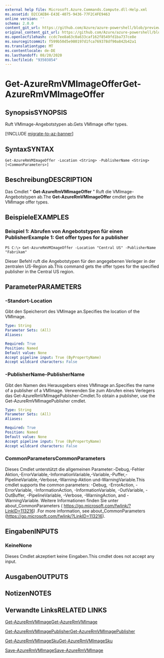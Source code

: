 ```yaml
---
external help file: Microsoft.Azure.Commands.Compute.dll-Help.xml
ms.assetid: D2CCAEB4-E43E-4075-9436-77F2C4FE9463
online version: ''
schema: 2.0.0
content_git_url: https://github.com/Azure/azure-powershell/blob/preview/src/ResourceManager/Compute/Stack/Commands.Compute/help/Get-AzureRmVMImageOffer.md
original_content_git_url: https://github.com/Azure/azure-powershell/blob/preview/src/ResourceManager/Compute/Stack/Commands.Compute/help/Get-AzureRmVMImageOffer.md
ms.openlocfilehash: ccdc7ee8a63c0a633caf162f8549fd1ba737ce8e
ms.sourcegitcommit: f599b50d5e980197d1fca769378df90a842b42a1
ms.translationtype: MT
ms.contentlocale: de-DE
ms.lasthandoff: 08/20/2020
ms.locfileid: "93503854"
---
```

# <span data-ttu-id="8cf0f-101">Get-AzureRmVMImageOffer</span><span class="sxs-lookup"><span data-stu-id="8cf0f-101">Get-AzureRmVMImageOffer</span></span>

## <span data-ttu-id="8cf0f-102">Synopsis</span><span class="sxs-lookup"><span data-stu-id="8cf0f-102">SYNOPSIS</span></span>
<span data-ttu-id="8cf0f-103">Ruft VMImage-Angebotstypen ab.</span><span class="sxs-lookup"><span data-stu-id="8cf0f-103">Gets VMImage offer types.</span></span>

[!INCLUDE [migrate-to-az-banner](../../includes/migrate-to-az-banner.md)]

## <span data-ttu-id="8cf0f-104">Syntax</span><span class="sxs-lookup"><span data-stu-id="8cf0f-104">SYNTAX</span></span>

```
Get-AzureRmVMImageOffer -Location <String> -PublisherName <String> [<CommonParameters>]
```

## <span data-ttu-id="8cf0f-105">Beschreibung</span><span class="sxs-lookup"><span data-stu-id="8cf0f-105">DESCRIPTION</span></span>
<span data-ttu-id="8cf0f-106">Das Cmdlet " **Get-AzureRmVMImageOffer** " Ruft die VMImage-Angebotstypen ab.</span><span class="sxs-lookup"><span data-stu-id="8cf0f-106">The **Get-AzureRmVMImageOffer** cmdlet gets the VMImage offer types.</span></span>

## <span data-ttu-id="8cf0f-107">Beispiele</span><span class="sxs-lookup"><span data-stu-id="8cf0f-107">EXAMPLES</span></span>

### <span data-ttu-id="8cf0f-108">Beispiel 1: Abrufen von Angebotstypen für einen Publisher</span><span class="sxs-lookup"><span data-stu-id="8cf0f-108">Example 1: Get offer types for a publisher</span></span>
```
PS C:\> Get-AzureRmVMImageOffer -Location "Central US" -PublisherName "Fabrikam"
```

<span data-ttu-id="8cf0f-109">Dieser Befehl ruft die Angebotstypen für den angegebenen Verleger in der zentralen US-Region ab.</span><span class="sxs-lookup"><span data-stu-id="8cf0f-109">This command gets the offer types for the specified publisher in the Central US region.</span></span>

## <span data-ttu-id="8cf0f-110">Parameter</span><span class="sxs-lookup"><span data-stu-id="8cf0f-110">PARAMETERS</span></span>

### <span data-ttu-id="8cf0f-111">-Standort</span><span class="sxs-lookup"><span data-stu-id="8cf0f-111">-Location</span></span>
<span data-ttu-id="8cf0f-112">Gibt den Speicherort des VMImage an.</span><span class="sxs-lookup"><span data-stu-id="8cf0f-112">Specifies the location of the VMImage.</span></span>

```yaml
Type: String
Parameter Sets: (All)
Aliases: 

Required: True
Position: Named
Default value: None
Accept pipeline input: True (ByPropertyName)
Accept wildcard characters: False
```

### <span data-ttu-id="8cf0f-113">-PublisherName</span><span class="sxs-lookup"><span data-stu-id="8cf0f-113">-PublisherName</span></span>
<span data-ttu-id="8cf0f-114">Gibt den Namen des Herausgebers eines VMImage an.</span><span class="sxs-lookup"><span data-stu-id="8cf0f-114">Specifies the name of a publisher of a VMImage.</span></span>
<span data-ttu-id="8cf0f-115">Verwenden Sie zum Abrufen eines Verlegers das Get-AzureRmVMImagePublisher-Cmdlet.</span><span class="sxs-lookup"><span data-stu-id="8cf0f-115">To obtain a publisher, use the Get-AzureRmVMImagePublisher cmdlet.</span></span>

```yaml
Type: String
Parameter Sets: (All)
Aliases: 

Required: True
Position: Named
Default value: None
Accept pipeline input: True (ByPropertyName)
Accept wildcard characters: False
```

### <span data-ttu-id="8cf0f-116">CommonParameters</span><span class="sxs-lookup"><span data-stu-id="8cf0f-116">CommonParameters</span></span>
<span data-ttu-id="8cf0f-117">Dieses Cmdlet unterstützt die allgemeinen Parameter:-Debug,-Fehler Aktion,-ErrorVariable,-InformationVariable,-Variable,-Puffer,-PipelineVariable,-Verbose,-Warning-Aktion und-WarningVariable.</span><span class="sxs-lookup"><span data-stu-id="8cf0f-117">This cmdlet supports the common parameters: -Debug, -ErrorAction, -ErrorVariable, -InformationAction, -InformationVariable, -OutVariable, -OutBuffer, -PipelineVariable, -Verbose, -WarningAction, and -WarningVariable.</span></span> <span data-ttu-id="8cf0f-118">Weitere Informationen finden Sie unter about_CommonParameters ( https://go.microsoft.com/fwlink/?LinkID=113216) .</span><span class="sxs-lookup"><span data-stu-id="8cf0f-118">For more information, see about_CommonParameters (https://go.microsoft.com/fwlink/?LinkID=113216).</span></span>

## <span data-ttu-id="8cf0f-119">Eingaben</span><span class="sxs-lookup"><span data-stu-id="8cf0f-119">INPUTS</span></span>

### <span data-ttu-id="8cf0f-120">Keine</span><span class="sxs-lookup"><span data-stu-id="8cf0f-120">None</span></span>
<span data-ttu-id="8cf0f-121">Dieses Cmdlet akzeptiert keine Eingaben.</span><span class="sxs-lookup"><span data-stu-id="8cf0f-121">This cmdlet does not accept any input.</span></span>

## <span data-ttu-id="8cf0f-122">Ausgaben</span><span class="sxs-lookup"><span data-stu-id="8cf0f-122">OUTPUTS</span></span>

## <span data-ttu-id="8cf0f-123">Notizen</span><span class="sxs-lookup"><span data-stu-id="8cf0f-123">NOTES</span></span>

## <span data-ttu-id="8cf0f-124">Verwandte Links</span><span class="sxs-lookup"><span data-stu-id="8cf0f-124">RELATED LINKS</span></span>

[<span data-ttu-id="8cf0f-125">Get-AzureRmVMImage</span><span class="sxs-lookup"><span data-stu-id="8cf0f-125">Get-AzureRmVMImage</span></span>](./Get-AzureRmVMImage.md)

[<span data-ttu-id="8cf0f-126">Get-AzureRmVMImagePublisher</span><span class="sxs-lookup"><span data-stu-id="8cf0f-126">Get-AzureRmVMImagePublisher</span></span>](./Get-AzureRmVMImagePublisher.md)

[<span data-ttu-id="8cf0f-127">Get-AzureRmVMImageSku</span><span class="sxs-lookup"><span data-stu-id="8cf0f-127">Get-AzureRmVMImageSku</span></span>](./Get-AzureRmVMImageSku.md)

[<span data-ttu-id="8cf0f-128">Save-AzureRmVMImage</span><span class="sxs-lookup"><span data-stu-id="8cf0f-128">Save-AzureRmVMImage</span></span>](./Save-AzureRmVMImage.md)



